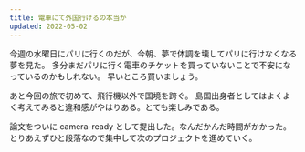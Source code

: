 ```yaml
---
title: 電車にて外国行けるの本当か
updated: 2022-05-02
---
```


今週の水曜日にパリに行くのだが、今朝、夢で体調を壊してパリに行けなくなる夢を見た。
多分まだパリに行く電車のチケットを買っていないことで不安になっているのかもしれない。
早いところ買いましょう。

あと今回の旅で初めて、飛行機以外で国境を跨ぐ。
島国出身者としてはよくよく考えてみると違和感がやはりある。とても楽しみである。

論文をついに camera-ready として提出した。なんだかんだ時間がかかった。
とりあえずひと段落なので集中して次のプロジェクトを進めていく。
